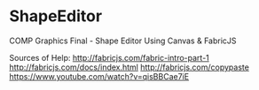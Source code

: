 # ShapeEditor
 COMP Graphics Final - Shape Editor Using Canvas & FabricJS

Sources of Help:
http://fabricjs.com/fabric-intro-part-1
http://fabricjs.com/docs/index.html
http://fabricjs.com/copypaste
https://www.youtube.com/watch?v=qisBBCae7iE
